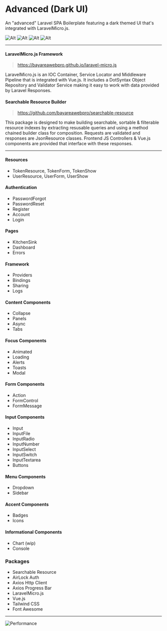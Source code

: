 # Advanced (Dark UI)

An "advanced" Laravel SPA Boilerplate featuring a dark themed UI that's integrated with LaravelMicro.js.

![Alt](https://github.com/bayareawebpro/laravel-micro-spa-boilerplate/raw/master/screens-home.png)
![Alt](https://github.com/bayareawebpro/laravel-micro-spa-boilerplate/raw/master/screens-resource.png)
![Alt](https://github.com/bayareawebpro/laravel-micro-spa-boilerplate/raw/master/screens-forms.png)
![Alt](https://github.com/bayareawebpro/laravel-micro-spa-boilerplate/raw/master/screens-charts.png)

---

#### LaravelMicro.js Framework

> https://bayareawebpro.github.io/laravel-micro.js

LaravelMicro.js is an IOC Container, Service Locator and Middleware Pipeline that is integrated with Vue.js. It includes a DotSyntax Object Repository and Validator Service making it easy to work with data provided by Laravel Responses.

#### Searchable Resource Builder

> https://github.com/bayareawebpro/searchable-resource

This package is designed to make building searchable, sortable & filterable resource indexes by extracting resusable queries and using a method chained builder class for composition.  Requests are validated and responses are JsonResource classes. Frontend JS Controllers & Vue.js components are provided that interface with these responses.

---

#### Resources
- TokenResource, TokenForm, TokenShow
- UserResource, UserForm, UserShow

#### Authentication
- PasswordForgot
- PasswordReset
- Register
- Account
- Login

#### Pages
- KitchenSink
- Dashboard
- Errors

#### Framework
- Providers
- Bindings
- Sharing
- Logs

#### Content Components
- Collapse
- Panels
- Async
- Tabs

#### Focus Components
- Animated
- Loading
- Alerts
- Toasts
- Modal

#### Form Components
- Action
- FormControl
- FormMessage

#### Input Components
- Input
- InputFile
- InputRadio
- InputNumber
- InputSelect
- InputSwitch
- InputTextarea
- Buttons

#### Menu Components
- Dropdown
- Sidebar

#### Accent Components
- Badges
- Icons

#### Informational Components
- Chart (wip)
- Console

### Packages
- Searchable Resource
- AirLock Auth
- Axios Http Client
- Axios Progress Bar
- LaravelMicro.js
- Vue.js
- Tailwind CSS
- Font Awesome

---

![Performance](https://github.com/bayareawebpro/laravel-micro-spa-boilerplate/raw/master/screens-performance.png)
